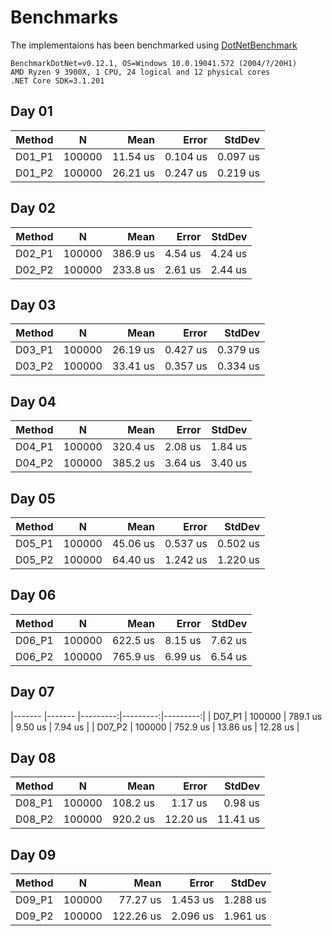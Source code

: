 # Benchmarks
The implementaions has been benchmarked using [DotNetBenchmark](https://github.com/dotnet/BenchmarkDotNet)

```
BenchmarkDotNet=v0.12.1, OS=Windows 10.0.19041.572 (2004/?/20H1)
AMD Ryzen 9 3900X, 1 CPU, 24 logical and 12 physical cores
.NET Core SDK=3.1.201
```

## Day 01
| Method |      N |     Mean |    Error |   StdDev |
|------- |------- |---------:|---------:|---------:|
| D01_P1 | 100000 | 11.54 us | 0.104 us | 0.097 us |
| D01_P2 | 100000 | 26.21 us | 0.247 us | 0.219 us |

## Day 02
| Method |      N |     Mean |   Error |  StdDev |
|------- |------- |---------:|--------:|--------:|
| D02_P1 | 100000 | 386.9 us | 4.54 us | 4.24 us |
| D02_P2 | 100000 | 233.8 us | 2.61 us | 2.44 us |

## Day 03
| Method |      N |     Mean |    Error |   StdDev |
|------- |------- |---------:|---------:|---------:|
| D03_P1 | 100000 | 26.19 us | 0.427 us | 0.379 us |
| D03_P2 | 100000 | 33.41 us | 0.357 us | 0.334 us |

## Day 04
| Method |      N |     Mean |   Error |  StdDev |
|------- |------- |---------:|--------:|--------:|
| D04_P1 | 100000 | 320.4 us | 2.08 us | 1.84 us |
| D04_P2 | 100000 | 385.2 us | 3.64 us | 3.40 us |

## Day 05
| Method |      N |     Mean |    Error |   StdDev |
|------- |------- |---------:|---------:|---------:|
| D05_P1 | 100000 | 45.06 us | 0.537 us | 0.502 us |
| D05_P2 | 100000 | 64.40 us | 1.242 us | 1.220 us |

## Day 06
| Method |      N |     Mean |   Error |  StdDev |
|------- |------- |---------:|--------:|--------:|
| D06_P1 | 100000 | 622.5 us | 8.15 us | 7.62 us |
| D06_P2 | 100000 | 765.9 us | 6.99 us | 6.54 us |

## Day 07
|------- |------- |---------:|---------:|---------:|
| D07_P1 | 100000 | 789.1 us |  9.50 us |  7.94 us |
| D07_P2 | 100000 | 752.9 us | 13.86 us | 12.28 us |

## Day 08
| Method |      N |     Mean |    Error |   StdDev |
|------- |------- |---------:|---------:|---------:|
| D08_P1 | 100000 | 108.2 us |  1.17 us |  0.98 us |
| D08_P2 | 100000 | 920.2 us | 12.20 us | 11.41 us |

## Day 09
| Method |      N |      Mean |    Error |   StdDev |
|------- |------- |----------:|---------:|---------:|
| D09_P1 | 100000 |  77.27 us | 1.453 us | 1.288 us |
| D09_P2 | 100000 | 122.26 us | 2.096 us | 1.961 us |